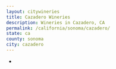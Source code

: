 ```yaml
---
layout: citywineries
title: Cazadero Wineries
description: Wineries in Cazadero, CA
permalink: /california/sonoma/cazadero/
state: ca
county: sonoma
city: cazadero
---
```

-
